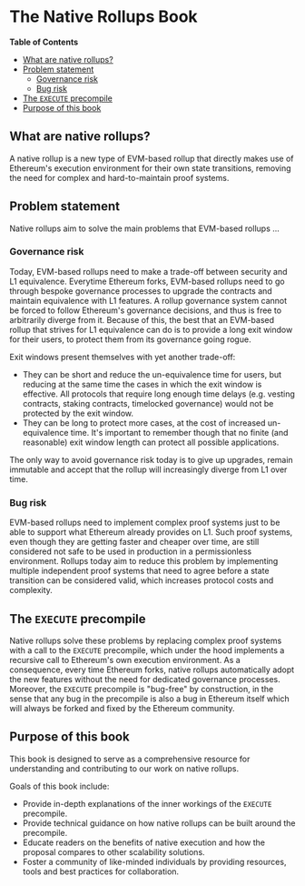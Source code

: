 # The Native Rollups Book

<!-- START doctoc generated TOC please keep comment here to allow auto update -->
<!-- DON'T EDIT THIS SECTION, INSTEAD RE-RUN doctoc TO UPDATE -->
**Table of Contents**

- [What are native rollups?](#what-are-native-rollups)
- [Problem statement](#problem-statement)
  - [Governance risk](#governance-risk)
  - [Bug risk](#bug-risk)
- [The `EXECUTE` precompile](#the-execute-precompile)
- [Purpose of this book](#purpose-of-this-book)

<!-- END doctoc generated TOC please keep comment here to allow auto update -->

## What are native rollups?

A native rollup is a new type of EVM-based rollup that directly makes use of Ethereum's execution environment for their own state transitions, removing the need for complex and hard-to-maintain proof systems.

## Problem statement

Native rollups aim to solve the main problems that EVM-based rollups ...

### Governance risk

Today, EVM-based rollups need to make a trade-off between security and L1 equivalence. Everytime Ethereum forks, EVM-based rollups need to go through bespoke governance processes to upgrade the contracts and maintain equivalence with L1 features. A rollup governance system cannot be forced to follow Ethereum's governance decisions, and thus is free to arbitrarily diverge from it. Because of this, the best that an EVM-based rollup that strives for L1 equivalence can do is to provide a long exit window for their users, to protect them from its governance going rogue.

Exit windows present themselves with yet another trade-off:
- They can be short and reduce the un-equivalence time for users, but reducing at the same time the cases in which the exit window is effective. All protocols that require long enough time delays (e.g. vesting contracts, staking contracts, timelocked governance) would not be protected by the exit window.
- They can be long to protect more cases, at the cost of increased un-equivalence time. It's important to remember though that no finite (and reasonable) exit window length can protect all possible applications.

The only way to avoid governance risk today is to give up upgrades, remain immutable and accept that the rollup will increasingly diverge from L1 over time.

### Bug risk

EVM-based rollups need to implement complex proof systems just to be able to support what Ethereum already provides on L1. Such proof systems, even though they are getting faster and cheaper over time, are still considered not safe to be used in production in a permissionless environment. Rollups today aim to reduce this problem by implementing multiple independent proof systems that need to agree before a state transition can be considered valid, which increases protocol costs and complexity.

## The `EXECUTE` precompile

Native rollups solve these problems by replacing complex proof systems with a call to the `EXECUTE` precompile, which under the hood implements a recursive call to Ethereum's own execution environment. As a consequence, every time Ethereum forks, native rollups automatically adopt the new features without the need for dedicated governance processes. Moreover, the `EXECUTE` precompile is "bug-free" by construction, in the sense that any bug in the precompile is also a bug in Ethereum itself which will always be forked and fixed by the Ethereum community.

## Purpose of this book

This book is designed to serve as a comprehensive resource for understanding and contributing to our work on native rollups.

Goals of this book include:

- Provide in-depth explanations of the inner workings of the `EXECUTE` precompile.
- Provide technical guidance on how native rollups can be built around the precompile.
- Educate readers on the benefits of native execution and how the proposal compares to other scalability solutions.
- Foster a community of like-minded individuals by providing resources, tools and best practices for collaboration.
